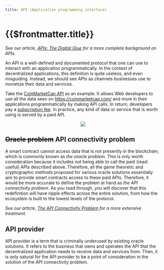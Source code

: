 ```yaml
---
title: API (Application programming interface)
---
```


# {{$frontmatter.title}}

<TocHeader /> <TOC class="table-of-contents" :include-level="[2,3]" />

_See our article, [APIs: The Digital Glue](https://medium.com/api3/apis-the-digital-glue-7ac87566e773) for a more complete background on APIs._

An API is a well-defined and documented protocol that one can use to interact with an application programmatically. In the context of decentralized applications, this definition is quite useless, and even misguiding. Instead, we should see APIs as channels businesses use to monetize their data and services.

Take the [CoinMarketCap API](https://coinmarketcap.com/api/) as an example. It allows Web developers to use all the data seen on https://coinmarketcap.com/ and more in their applications programmatically by making API calls. In return, developers pay a [subscription fee](https://coinmarketcap.com/api/pricing/). In practice, any kind of data or service that is worth using is served by a paid API.

<p align="center">
  <img src="../assets/images/coinmarketcap.png" />
</p>

## ~~Oracle problem~~ API connectivity problem

A smart contract cannot access data that is not presently in the blockchain, which is commonly known as _the oracle problem_. This is only worth consideration because it includes not being able to call the paid (read: useful) APIs described above. Therefore, all the game theoretic and cryptographic methods proposed for various oracle solutions essentially aim to provide smart contracts access to these paid APIs. Therefore, it would be more accurate to define the problem at hand as _the API connectivity problem_. As you read through, you will discover that this redefinition will have ripple effects across the entire solution, from how the ecosystem is built to the lowest levels of the protocol.

_See our article, [The API Connectivity Problem](https://medium.com/api3/the-api-connectivity-problem-bd7fa0420636) for a more extensive treatment._

## API provider

API provider is a term that is criminally underused by existing oracle solutions. It refers to the business that owns and operates the API that the decentralized application needs to receive data and services from. Then, it is only natural for the API provider to be a point of consideration in the solution of the API connectivity problem.

